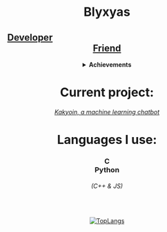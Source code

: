 <div align="center">

<h1><b>Blyxyas</b></h1>
<h2><a href="https://youtu.be/dQw4w9WgXcQ">Developer</a>&emsp;&emsp;&emsp;&emsp;&emsp;&emsp;&emsp;&emsp;&emsp;&emsp;&emsp;&emsp;&emsp;&emsp;&emsp;&emsp;&emsp;<a href="https://youtu.be/0rd7erzIT8s">Friend</a></h2>
<details><summary><b>Achievements</b></summary>
<h5><a href="https://github.com/Blyxyas/keepy">Keepy, An HTML preprocessor(C++)</a></h5>
<h6>...</h6>
</details>

<h1 aling=center>Current project:</h1>
  <h6><a href="https://github.com/blyxyas/kakyoin">Kakyoin, a machine learning chatbot</a></h6>
  
<h1>Languages I use:</h1>
  <h3>C<br>Python</h3>
  <h6>(C++ & JS)</h6>
<br>
  
  [![TopLangs](https://github-readme-stats.vercel.app/api/top-langs/?username=blyxyas&layout="compact"&theme=radical)](https://github.com/anuraghazra/github-readme-stats)
  </div>
